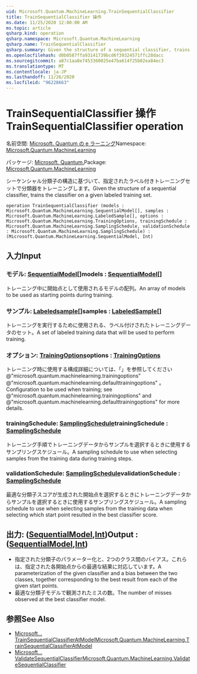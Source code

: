 ```yaml
---
uid: Microsoft.Quantum.MachineLearning.TrainSequentialClassifier
title: TrainSequentialClassifier 操作
ms.date: 11/25/2020 12:00:00 AM
ms.topic: article
qsharp.kind: operation
qsharp.namespace: Microsoft.Quantum.MachineLearning
qsharp.name: TrainSequentialClassifier
qsharp.summary: Given the structure of a sequential classifier, trains the classifier on a given labeled training set.
ms.openlocfilehash: d0b0587ffa93141739bcd6f39324571ffc28dacc
ms.sourcegitcommit: a87c1aa8e7453360025e47ba614f25b02ea84ec3
ms.translationtype: MT
ms.contentlocale: ja-JP
ms.lasthandoff: 11/26/2020
ms.locfileid: "96228663"
---
```

# <a name="trainsequentialclassifier-operation"></a><span data-ttu-id="e85bc-102">TrainSequentialClassifier 操作</span><span class="sxs-lookup"><span data-stu-id="e85bc-102">TrainSequentialClassifier operation</span></span>

<span data-ttu-id="e85bc-103">名前空間: [Microsoft. Quantum の e ラーニング](xref:Microsoft.Quantum.MachineLearning)</span><span class="sxs-lookup"><span data-stu-id="e85bc-103">Namespace: [Microsoft.Quantum.MachineLearning](xref:Microsoft.Quantum.MachineLearning)</span></span>

<span data-ttu-id="e85bc-104">パッケージ: [Microsoft. Quantum.](https://nuget.org/packages/Microsoft.Quantum.MachineLearning)</span><span class="sxs-lookup"><span data-stu-id="e85bc-104">Package: [Microsoft.Quantum.MachineLearning](https://nuget.org/packages/Microsoft.Quantum.MachineLearning)</span></span>


<span data-ttu-id="e85bc-105">シーケンシャル分類子の構造に基づいて、指定されたラベル付きトレーニングセットで分類器をトレーニングします。</span><span class="sxs-lookup"><span data-stu-id="e85bc-105">Given the structure of a sequential classifier, trains the classifier on a given labeled training set.</span></span>

```qsharp
operation TrainSequentialClassifier (models : Microsoft.Quantum.MachineLearning.SequentialModel[], samples : Microsoft.Quantum.MachineLearning.LabeledSample[], options : Microsoft.Quantum.MachineLearning.TrainingOptions, trainingSchedule : Microsoft.Quantum.MachineLearning.SamplingSchedule, validationSchedule : Microsoft.Quantum.MachineLearning.SamplingSchedule) : (Microsoft.Quantum.MachineLearning.SequentialModel, Int)
```


## <a name="input"></a><span data-ttu-id="e85bc-106">入力</span><span class="sxs-lookup"><span data-stu-id="e85bc-106">Input</span></span>

### <a name="models--sequentialmodel"></a><span data-ttu-id="e85bc-107">モデル: [SequentialModel](xref:Microsoft.Quantum.MachineLearning.SequentialModel)[]</span><span class="sxs-lookup"><span data-stu-id="e85bc-107">models : [SequentialModel](xref:Microsoft.Quantum.MachineLearning.SequentialModel)[]</span></span>

<span data-ttu-id="e85bc-108">トレーニング中に開始点として使用されるモデルの配列。</span><span class="sxs-lookup"><span data-stu-id="e85bc-108">An array of models to be used as starting points during training.</span></span>


### <a name="samples--labeledsample"></a><span data-ttu-id="e85bc-109">サンプル: [Labeledsample](xref:Microsoft.Quantum.MachineLearning.LabeledSample)[]</span><span class="sxs-lookup"><span data-stu-id="e85bc-109">samples : [LabeledSample](xref:Microsoft.Quantum.MachineLearning.LabeledSample)[]</span></span>

<span data-ttu-id="e85bc-110">トレーニングを実行するために使用される、ラベル付けされたトレーニングデータのセット。</span><span class="sxs-lookup"><span data-stu-id="e85bc-110">A set of labeled training data that will be used to perform training.</span></span>


### <a name="options--trainingoptions"></a><span data-ttu-id="e85bc-111">オプション: [TrainingOptions](xref:Microsoft.Quantum.MachineLearning.TrainingOptions)</span><span class="sxs-lookup"><span data-stu-id="e85bc-111">options : [TrainingOptions](xref:Microsoft.Quantum.MachineLearning.TrainingOptions)</span></span>

<span data-ttu-id="e85bc-112">トレーニング時に使用する構成詳細については、「」を参照してください @"microsoft.quantum.machinelearning.trainingoptions" @"microsoft.quantum.machinelearning.defaulttrainingoptions" 。</span><span class="sxs-lookup"><span data-stu-id="e85bc-112">Configuration to be used when training; see @"microsoft.quantum.machinelearning.trainingoptions" and @"microsoft.quantum.machinelearning.defaulttrainingoptions" for more details.</span></span>


### <a name="trainingschedule--samplingschedule"></a><span data-ttu-id="e85bc-113">trainingSchedule: [SamplingSchedule](xref:Microsoft.Quantum.MachineLearning.SamplingSchedule)</span><span class="sxs-lookup"><span data-stu-id="e85bc-113">trainingSchedule : [SamplingSchedule](xref:Microsoft.Quantum.MachineLearning.SamplingSchedule)</span></span>

<span data-ttu-id="e85bc-114">トレーニング手順でトレーニングデータからサンプルを選択するときに使用するサンプリングスケジュール。</span><span class="sxs-lookup"><span data-stu-id="e85bc-114">A sampling schedule to use when selecting samples from the training data during training steps.</span></span>


### <a name="validationschedule--samplingschedule"></a><span data-ttu-id="e85bc-115">validationSchedule: [SamplingSchedule](xref:Microsoft.Quantum.MachineLearning.SamplingSchedule)</span><span class="sxs-lookup"><span data-stu-id="e85bc-115">validationSchedule : [SamplingSchedule](xref:Microsoft.Quantum.MachineLearning.SamplingSchedule)</span></span>

<span data-ttu-id="e85bc-116">最適な分類子スコアが生成された開始点を選択するときにトレーニングデータからサンプルを選択するときに使用するサンプリングスケジュール。</span><span class="sxs-lookup"><span data-stu-id="e85bc-116">A sampling schedule to use when selecting samples from the training data when selecting which start point resulted in the best classifier score.</span></span>



## <a name="output--sequentialmodelint"></a><span data-ttu-id="e85bc-117">出力: ([SequentialModel](xref:Microsoft.Quantum.MachineLearning.SequentialModel),[Int](xref:microsoft.quantum.lang-ref.int))</span><span class="sxs-lookup"><span data-stu-id="e85bc-117">Output : ([SequentialModel](xref:Microsoft.Quantum.MachineLearning.SequentialModel),[Int](xref:microsoft.quantum.lang-ref.int))</span></span>

- <span data-ttu-id="e85bc-118">指定された分類子のパラメーター化と、2つのクラス間のバイアス。これらは、指定された各開始点からの最適な結果に対応しています。</span><span class="sxs-lookup"><span data-stu-id="e85bc-118">A parameterization of the given classifier and a bias between the two classes, together corresponding to the best result from each of the given start points.</span></span>
- <span data-ttu-id="e85bc-119">最適な分類子モデルで観測されたミスの数。</span><span class="sxs-lookup"><span data-stu-id="e85bc-119">The number of misses observed at the best classifier model.</span></span>

## <a name="see-also"></a><span data-ttu-id="e85bc-120">参照</span><span class="sxs-lookup"><span data-stu-id="e85bc-120">See Also</span></span>

- [<span data-ttu-id="e85bc-121">Microsoft... TrainSequentialClassifierAtModel</span><span class="sxs-lookup"><span data-stu-id="e85bc-121">Microsoft.Quantum.MachineLearning.TrainSequentialClassifierAtModel</span></span>](xref:Microsoft.Quantum.MachineLearning.TrainSequentialClassifierAtModel)
- [<span data-ttu-id="e85bc-122">Microsoft... ValidateSequentialClassifier</span><span class="sxs-lookup"><span data-stu-id="e85bc-122">Microsoft.Quantum.MachineLearning.ValidateSequentialClassifier</span></span>](xref:Microsoft.Quantum.MachineLearning.ValidateSequentialClassifier)